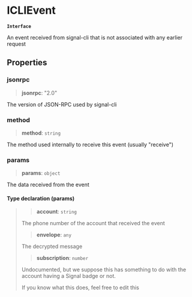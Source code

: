 # ICLIEvent

**`Interface`**

An event received from signal-cli that is not associated with any earlier request

## Properties

### jsonrpc

> **jsonrpc**: "2.0"

The version of JSON-RPC used by signal-cli

### method

> **method**: `string`

The method used internally to receive this event (usually "receive")

### params

> **params**: `object`

The data received from the event

#### Type declaration (params)

> > **account**: `string`
>
> The phone number of the account that received the event
>
> > **envelope**: `any`
>
> The decrypted message
>
> > **subscription**: `number`
>
> Undocumented, but we suppose this has something to do with the account having a Signal badge or not.
>
> If you know what this does, feel free to edit this
